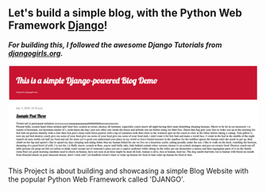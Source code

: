 Let's build a simple blog, with the Python Web Framework [Django](https://www.djangoproject.com)!
---

***For building this, I followed the awesome Django Tutorials from [djangogirls.org](https://tutorial.djangogirls.org/en/).***

![Sample Image for Django Blog](img/django_blog_snippet.png)

This Project is about building and showcasing a simple Blog Website with the popular Python Web Framework called 'DJANGO'.


